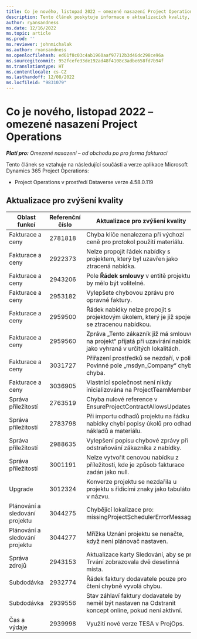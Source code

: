 ```yaml
---
title: Co je nového, listopad 2022 – omezené nasazení Project Operations
description: Tento článek poskytuje informace o aktualizacích kvality, které jsou k dispozici ve verzi Microsoft Dynamics 365 Project Operations z listopadu 2022 pro omezené nasazení.
author: ryansandness
ms.date: 12/16/2022
ms.topic: article
ms.prod: ''
ms.reviewer: johnmichalak
ms.author: ryansandness
ms.openlocfilehash: ed61f8c03c4ab1960aaf97712b3d46dc298ce96a
ms.sourcegitcommit: 952fcefe33de192ad48f4108c3adbe658fd7b94f
ms.translationtype: HT
ms.contentlocale: cs-CZ
ms.lasthandoff: 12/08/2022
ms.locfileid: "9831079"
---
```

# <a name="whats-new-november-2022---project-operations-lite-deployment"></a>Co je nového, listopad 2022 – omezené nasazení Project Operations

_**Platí pro:** Omezené nasazení – od obchodu po pro forma fakturaci_

Tento článek se vztahuje na následující součásti a verze aplikace Microsoft Dynamics 365 Project Operations:

- Project Operations v prostředí Dataverse verze 4.58.0.119


## <a name="quality-updates"></a>Aktualizace pro zvýšení kvality

| Oblast funkcí | Referenční číslo | Aktualizace pro zvýšení kvality |
| --- | --- | --- |
| Fakturace a ceny | 2781818 | Chyba klíče nenalezena při výchozí ceně pro protokol použití materiálu. |
| Fakturace a ceny | 2922373 | Nelze propojit řádek nabídky s projektem, který byl uzavřen jako ztracená nabídka. |
| Fakturace a ceny | 2943206 | Pole **Řádek smlouvy** v entitě projektu by mělo být volitelné. |
| Fakturace a ceny | 2953182 | Vylepšete chybovou zprávu pro opravné faktury.|
| Fakturace a ceny | 2959500 | Řádek nabídky nelze propojit s projektovým úkolem, který je již spojen se ztracenou nabídkou.|
| Fakturace a ceny | 2959560 | Zpráva „Tento zákazník již má smlouvu na projekt“ přijatá při uzavírání nabídky jako vyhraná v určitých lokalitách. |
| Fakturace a ceny | 3031727 | Přiřazení prostředků se nezdaří, v poli Povinné pole „msdyn_Company“ chybí chyba. |
| Fakturace a ceny | 3036905 | Vlastnící společnost není nikdy inicializována na ProjectTeamMember. |
| Správa příležitostí | 2763519 | Chyba nulové reference v EnsureProjectContractAllowsUpdates. |
| Správa příležitostí | 2783798 | Při importu odhadů projektu na řádku nabídky chybí popisy úkolů pro odhady nákladů a materiálu.|
| Správa příležitostí | 2988635 | Vylepšení popisu chybové zprávy při odstraňování zákazníka z nabídky. |
| Správa příležitostí | 3001191 | Nelze vytvořit cenovou nabídku z příležitosti, kde je způsob fakturace zadán jako null. |
| Upgrade | 3012324 | Konverze projektu se nezdařila u projektu s řídicími znaky jako tabulátor v názvu. || Plánování a sledování projektu | 2790384 | Časový limit čekající OperationSet je příliš krátký. |
| Plánování a sledování projektu | 3044275 | Chybějící lokalizace pro: missingProjectSchedulerErrorMessage. |
| Plánování a sledování projektu | 3044277 | Mřížka Uznání projektu se nenačte, když není plánovač nastaven.|
| Správa zdrojů | 2943153 | Aktualizace karty Sledování, aby se pro Trvání zobrazovala dvě desetinná místa.|
| Subdodávka | 2932774 | Řádek faktury dodavatele pouze pro čtení chybně vyvolá chybu. |
| Subdodávka | 2939556 | Stav záhlaví faktury dodavatele by neměl být nastaven na Odstranit koncept online, pokud není aktivní. |
| Čas a výdaje | 2939998 | Využití nové verze TESA v ProjOps. |

